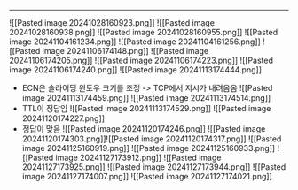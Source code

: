 
---
![[Pasted image 20241028160923.png]]
![[Pasted image 20241028160938.png]]
![[Pasted image 20241028160955.png]]
![[Pasted image 20241104161234.png]]
![[Pasted image 20241104161256.png]]
![[Pasted image 20241106174148.png]]
![[Pasted image 20241106174205.png]]
![[Pasted image 20241106174223.png]]
![[Pasted image 20241106174240.png]]
![[Pasted image 20241113174444.png]]
- ECN은 슬라이딩 윈도우 크기를 조정 -> TCP에서 지시가 내려옴옴
![[Pasted image 20241113174459.png]]
![[Pasted image 20241113174514.png]]
- TTL이 정답임
![[Pasted image 20241113174529.png]]
![[Pasted image 20241120174227.png]]
- 정답이 맞음
![[Pasted image 20241120174246.png]]
![[Pasted image 20241120174303.png]]![[Pasted image 20241120174317.png]]
![[Pasted image 20241125160919.png]]
![[Pasted image 20241125160933.png]]
![[Pasted image 20241127173912.png]]
![[Pasted image 20241127173925.png]]
![[Pasted image 20241127173944.png]]
![[Pasted image 20241127174007.png]]
![[Pasted image 20241127174021.png]]